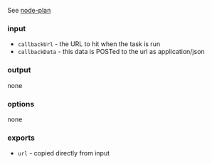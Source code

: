 See [node-plan](https://github.com/superjoe30/node-plan)

### input

  * `callbackUrl` - the URL to hit when the task is run
  * `callbackData` - this data is POSTed to the url as application/json

### output

none

### options

none

### exports

  * `url` - copied directly from input
